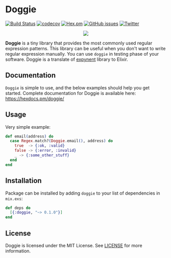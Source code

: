 # Doggie

[![Build Status](https://travis-ci.org/lk-geimfari/doggie.svg?branch=master)](https://travis-ci.org/lk-geimfari/doggie)
[![codecov](https://codecov.io/gh/lk-geimfari/doggie/branch/master/graph/badge.svg)](https://codecov.io/gh/lk-geimfari/doggie)
[![Hex.pm](https://img.shields.io/hexpm/v/plug.svg)](https://hex.pm/packages/doggie)
[![GitHub issues](https://img.shields.io/github/issues/lk-geimfari/doggie.svg)](https://github.com/lk-geimfari/doggie/issues)
[![Twitter](https://img.shields.io/twitter/url/https/github.com/lk-geimfari/doggie.svg?style=social)](https://twitter.com/intent/tweet?text=Wow:&url=%5Bobject%20Object%5D)

<p align="center">
<a href="https://github.com/lk-geimfari/doggie/">
  <img src="https://raw.githubusercontent.com/lk-geimfari/doggie/master/logo.png">
</a>
</p>

**Doggie** is a tiny library that provides the most commonly used regular expression patterns. This library can be useful when you don't want to write regular expression manually. You can use `doggie` in testing phase of your software. Doggie is a translate of [expynent](https://github.com/lk-geimfari/expynent) library to Elixir.


## Documentation
`Doggie` is simple to use, and the below examples should help you get started. Complete documentation for Doggie is available here: https://hexdocs.pm/doggie/


## Usage
Very simple example:
```elixir
def email(address) do
  case Regex.match?(Doggie.email(), address) do
    true  -> {:ok, :valid}
    false -> {:error, :invalid}
    _ -> {:some_other_stuff}
  end
end
```

## Installation

Package can be installed by adding `doggie` to your list of dependencies in `mix.exs`:

```elixir
def deps do
  [{:doggie, "~> 0.1.0"}]
end
```

## License
Doggie is licensed under the MIT License. See [LICENSE](https://github.com/lk-geimfari/doggie/blob/master/LICENSE) for more information.
